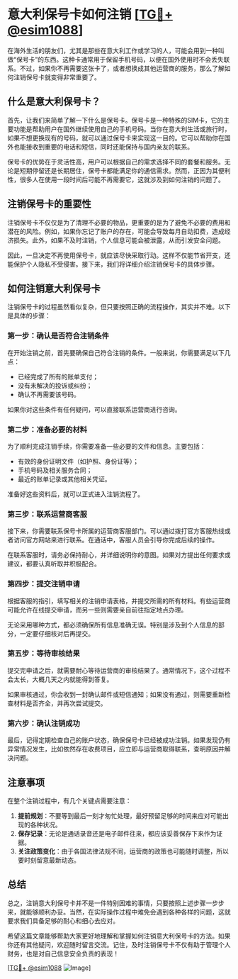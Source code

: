 # 意大利保号卡如何注销 [[TG💪+ @esim1088](https://t.me/s/esim1088)]

在海外生活的朋友们，尤其是那些在意大利工作或学习的人，可能会用到一种叫做“保号卡”的东西。这种卡通常用于保留手机号码，以便在国外使用时不会丢失联系。不过，如果你不再需要这张卡了，或者想换成其他运营商的服务，那么了解如何注销保号卡就变得非常重要了。

## 什么是意大利保号卡？

首先，让我们来简单了解一下什么是保号卡。保号卡是一种特殊的SIM卡，它的主要功能是帮助用户在国外继续使用自己的手机号码。当你在意大利生活或旅行时，如果不想更换现有的号码，就可以通过保号卡来实现这一目的。它可以帮助你在国外也能接收到重要的电话和短信，同时还能保持与国内亲友的联系。

保号卡的优势在于灵活性高，用户可以根据自己的需求选择不同的套餐和服务。无论是短期停留还是长期居住，保号卡都能满足你的通信需求。然而，正因为其便利性，很多人在使用一段时间后可能不再需要它，这就涉及到如何注销的问题了。

## 注销保号卡的重要性

注销保号卡不仅仅是为了清理不必要的物品，更重要的是为了避免不必要的费用和潜在的风险。例如，如果你忘记了账户的存在，可能会导致每月自动扣费，造成经济损失。此外，如果不及时注销，个人信息可能会被泄露，从而引发安全问题。

因此，一旦决定不再使用保号卡，就应该尽快采取行动。这样不仅能节省开支，还能保护个人隐私不受侵害。接下来，我们将详细介绍注销保号卡的具体步骤。

## 如何注销意大利保号卡

注销保号卡的过程虽然看似复杂，但只要按照正确的流程操作，其实并不难。以下是具体的步骤：

### 第一步：确认是否符合注销条件

在开始注销之前，首先要确保自己符合注销的条件。一般来说，你需要满足以下几点：
- 已经完成了所有的账单支付；
- 没有未解决的投诉或纠纷；
- 确认不再需要该号码。

如果你对这些条件有任何疑问，可以直接联系运营商进行咨询。

### 第二步：准备必要的材料

为了顺利完成注销手续，你需要准备一些必要的文件和信息。主要包括：
- 有效的身份证明文件（如护照、身份证等）；
- 手机号码及相关服务合同；
- 最近的账单记录或其他相关凭证。

准备好这些资料后，就可以正式进入注销流程了。

### 第三步：联系运营商客服

接下来，你需要联系保号卡所属的运营商客服部门。可以通过拨打官方客服热线或者访问官方网站来进行联系。在通话中，客服人员会引导你完成后续的操作。

在联系客服时，请务必保持耐心，并详细说明你的意图。如果对方提出任何要求或建议，都要认真听取并积极配合。

### 第四步：提交注销申请

根据客服的指引，填写相关的注销申请表格，并提交所需的所有材料。有些运营商可能允许在线提交申请，而另一些则需要亲自前往指定地点办理。

无论采用哪种方式，都必须确保所有信息准确无误。特别是涉及到个人信息的部分，一定要仔细核对后再提交。

### 第五步：等待审核结果

提交完申请之后，就需要耐心等待运营商的审核结果了。通常情况下，这个过程不会太长，大概几天之内就能得到答复。

如果审核通过，你会收到一封确认邮件或短信通知；如果没有通过，则需要重新检查材料是否齐全，并再次尝试提交。

### 第六步：确认注销成功

最后，记得定期检查自己的账户状态，确保保号卡已经被成功注销。如果发现仍有异常情况发生，比如依然存在收费项目，应立即与运营商取得联系，查明原因并解决问题。

## 注意事项

在整个注销过程中，有几个关键点需要注意：
1. **提前规划**：不要等到最后一刻才匆忙处理，最好预留足够的时间来应对可能出现的各种状况。
2. **保存记录**：无论是通话录音还是电子邮件往来，都应该妥善保存下来作为证据。
3. **关注政策变化**：由于各国法律法规不同，运营商的政策也可能随时调整，所以要时刻留意最新动态。

## 总结

总之，注销意大利保号卡并不是一件特别困难的事情，只要按照上述步骤一步步来，就能够顺利办妥。当然，在实际操作过程中难免会遇到各种各样的问题，这就要求我们具备足够的耐心和细心去应对。

希望这篇文章能够帮助大家更好地理解和掌握如何注销意大利保号卡的方法。如果你还有其他疑问，欢迎随时留言交流。记住，及时注销保号卡不仅有助于管理个人财务，也是对自己信息安全负责的表现！

[[TG💪+ @esim1088](https://t.me/s/esim1088) ![Image](https://i.postimg.cc/4NQfJmqS/Snipaste-2025-05-13-00-14-12.png)]